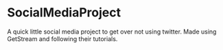 # SocialMediaProject
A quick little social media project to get over not using twitter. Made using GetStream and following their tutorials.
